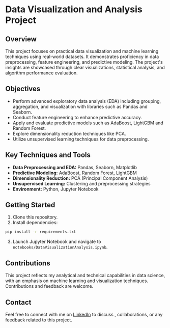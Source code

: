 # Data Visualization and Analysis Project

## Overview

This project focuses on practical data visualization and machine learning techniques using real-world datasets. It demonstrates proficiency in data preprocessing, feature engineering, and predictive modeling. The project's insights are showcased through clear visualizations, statistical analysis, and algorithm performance evaluation.

## Objectives

* Perform advanced exploratory data analysis (EDA) including grouping, aggregation, and visualization with libraries such as Pandas and Seaborn.
* Conduct feature engineering to enhance predictive accuracy.
* Apply and evaluate predictive models such as AdaBoost, LightGBM and Random Forest.
* Explore dimensionality reduction techniques like PCA.
* Utilize unsupervised learning techniques for data preprocessing.

## Key Techniques and Tools

* **Data Preprocessing and EDA:** Pandas, Seaborn, Matplotlib
* **Predictive Modeling:** AdaBoost, Random Forest, LightGBM
* **Dimensionality Reduction:** PCA (Principal Component Analysis)
* **Unsupervised Learning:** Clustering and preprocessing strategies
* **Environment:** Python, Jupyter Notebook


## Getting Started

1. Clone this repository.
2. Install dependencies:

```bash
pip install -r requirements.txt
```

3. Launch Jupyter Notebook and navigate to `notebooks/DataVisualizationAnalysis.ipynb`.

## Contributions

This project reflects my analytical and technical capabilities in data science, with an emphasis on machine learning and visualization techniques. Contributions and feedback are welcome.

## Contact

Feel free to connect with me on [LinkedIn](https://www.linkedin.com/in/matan-ziv-software/) to discuss , collaborations, or any feedback related to this project.

